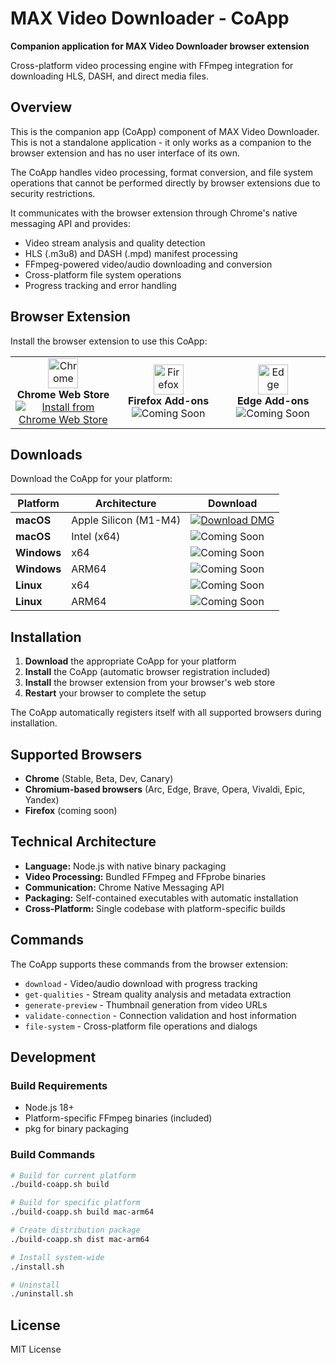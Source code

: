 # MAX Video Downloader - CoApp

**Companion application for MAX Video Downloader browser extension**

Cross-platform video processing engine with FFmpeg integration for downloading HLS, DASH, and direct media files.

## Overview

This is the companion app (CoApp) component of MAX Video Downloader. This is not a standalone application - it only works as a companion to the browser extension and has no user interface of its own.

The CoApp handles video processing, format conversion, and file system operations that cannot be performed directly by browser extensions due to security restrictions.

It communicates with the browser extension through Chrome's native messaging API and provides:

- Video stream analysis and quality detection
- HLS (.m3u8) and DASH (.mpd) manifest processing  
- FFmpeg-powered video/audio downloading and conversion
- Cross-platform file system operations
- Progress tracking and error handling

## Browser Extension

Install the browser extension to use this CoApp:

<table>
<tr>
<td align="center" width="200">
<img src="https://raw.githubusercontent.com/alrra/browser-logos/master/src/chrome/chrome_48x48.png" width="48" height="48" alt="Chrome"><br>
<strong>Chrome Web Store</strong><br>
<a href="https://chrome.google.com/webstore/detail/dummy-extension-id">
<img src="https://img.shields.io/badge/Install-4285F4?style=for-the-badge&logo=google-chrome&logoColor=white" alt="Install from Chrome Web Store">
</a>
</td>
<td align="center" width="200">
<img src="https://raw.githubusercontent.com/alrra/browser-logos/master/src/firefox/firefox_48x48.png" width="48" height="48" alt="Firefox"><br>
<strong>Firefox Add-ons</strong><br>
<img src="https://img.shields.io/badge/Coming_Soon-cccccc?style=for-the-badge&logo=firefox&logoColor=999999" alt="Coming Soon">
</td>
<td align="center" width="200">
<img src="https://raw.githubusercontent.com/alrra/browser-logos/master/src/edge/edge_48x48.png" width="48" height="48" alt="Edge"><br>
<strong>Edge Add-ons</strong><br>
<img src="https://img.shields.io/badge/Coming_Soon-cccccc?style=for-the-badge&logo=microsoft-edge&logoColor=999999" alt="Coming Soon">
</td>
</tr>
</table>

## Downloads

Download the CoApp for your platform:

| Platform | Architecture | Download |
|----------|-------------|----------|
| **macOS** | Apple Silicon (M1-M4) | [![Download DMG](https://img.shields.io/badge/Download_DMG-000000?style=for-the-badge&logo=apple&logoColor=white)](https://github.com/Suwot/mvd-coapp/releases/latest/download/MaxVideoDownloader-mac-arm64.dmg) |
| **macOS** | Intel (x64) | ![Coming Soon](https://img.shields.io/badge/Coming_Soon-cccccc?style=for-the-badge&logo=apple&logoColor=999999) |
| **Windows** | x64 | ![Coming Soon](https://img.shields.io/badge/Coming_Soon-cccccc?style=for-the-badge&logo=windows&logoColor=999999) |
| **Windows** | ARM64 | ![Coming Soon](https://img.shields.io/badge/Coming_Soon-cccccc?style=for-the-badge&logo=windows&logoColor=999999) |
| **Linux** | x64 | ![Coming Soon](https://img.shields.io/badge/Coming_Soon-cccccc?style=for-the-badge&logo=linux&logoColor=999999) |
| **Linux** | ARM64 | ![Coming Soon](https://img.shields.io/badge/Coming_Soon-cccccc?style=for-the-badge&logo=linux&logoColor=999999) |

## Installation

1. **Download** the appropriate CoApp for your platform
2. **Install** the CoApp (automatic browser registration included)
3. **Install** the browser extension from your browser's web store
4. **Restart** your browser to complete the setup

The CoApp automatically registers itself with all supported browsers during installation.

## Supported Browsers

- **Chrome** (Stable, Beta, Dev, Canary)
- **Chromium-based browsers** (Arc, Edge, Brave, Opera, Vivaldi, Epic, Yandex)
- **Firefox** (coming soon)

## Technical Architecture

- **Language:** Node.js with native binary packaging
- **Video Processing:** Bundled FFmpeg and FFprobe binaries
- **Communication:** Chrome Native Messaging API
- **Packaging:** Self-contained executables with automatic installation
- **Cross-Platform:** Single codebase with platform-specific builds

## Commands

The CoApp supports these commands from the browser extension:

- `download` - Video/audio download with progress tracking
- `get-qualities` - Stream quality analysis and metadata extraction  
- `generate-preview` - Thumbnail generation from video URLs
- `validate-connection` - Connection validation and host information
- `file-system` - Cross-platform file operations and dialogs

## Development

### Build Requirements

- Node.js 18+
- Platform-specific FFmpeg binaries (included)
- pkg for binary packaging

### Build Commands

```bash
# Build for current platform
./build-coapp.sh build

# Build for specific platform  
./build-coapp.sh build mac-arm64

# Create distribution package
./build-coapp.sh dist mac-arm64

# Install system-wide
./install.sh

# Uninstall
./uninstall.sh
```

## License

MIT License